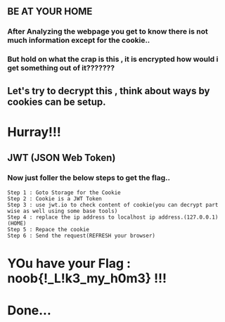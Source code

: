 ## BE AT YOUR HOME

### After Analyzing the webpage you get to know there is not much information except for the cookie..

### But hold on what the crap is this , it is encrypted how would i get something out of it??????? 

## Let's try to decrypt this , think about ways by cookies can be setup.

# Hurray!!!

## JWT (JSON Web Token)


### Now just foller the below steps to get the flag..


 ```
Step 1 : Goto Storage for the Cookie
Step 2 : Cookie is a JWT Token
Step 3 : use jwt.io to check content of cookie(you can decrypt part wise as well using some base tools)
Step 4 : replace the ip address to localhost ip address.(127.0.0.1)(HOME)
Step 5 : Repace the cookie
Step 6 : Send the request(REFRESH your browser)
```

# YOu have your Flag : noob{!_L!k3_my_h0m3}  !!!

# Done... 
